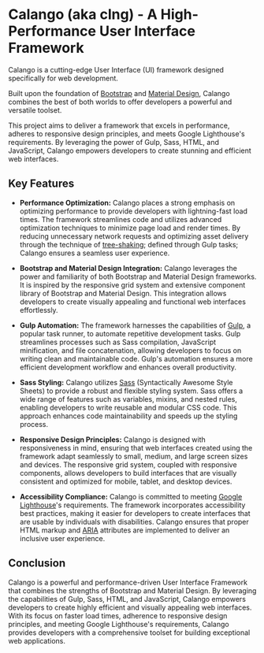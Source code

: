 # Calango (aka clng) - A High-Performance User Interface Framework

Calango is a cutting-edge User Interface (UI) framework designed specifically for web development.

Built upon the foundation of [Bootstrap](https://getbootstrap.com/) and [Material Design](https://material.io/), Calango combines the best of both worlds to offer developers a powerful and versatile toolset.

This project aims to deliver a framework that excels in performance, adheres to responsive design principles, and meets Google Lighthouse's requirements. By leveraging the power of Gulp, Sass, HTML, and JavaScript, Calango empowers developers to create stunning and efficient web interfaces.

## Key Features

- **Performance Optimization:** Calango places a strong emphasis on optimizing performance to provide developers with lightning-fast load times. The framework streamlines code and utilizes advanced optimization techniques to minimize page load and render times. By reducing unnecessary network requests and optimizing asset delivery through the technique of [tree-shaking](https://en.wikipedia.org/wiki/Tree_shaking); defined through Gulp tasks; Calango ensures a seamless user experience.

- **Bootstrap and Material Design Integration:** Calango leverages the power and familiarity of both Bootstrap and Material Design frameworks. It is inspired by the responsive grid system and extensive component library of Bootstrap and Material Design. This integration allows developers to create visually appealing and functional web interfaces effortlessly.

- **Gulp Automation:** The framework harnesses the capabilities of [Gulp](https://gulpjs.com/), a popular task runner, to automate repetitive development tasks. Gulp streamlines processes such as Sass compilation, JavaScript minification, and file concatenation, allowing developers to focus on writing clean and maintainable code. Gulp's automation ensures a more efficient development workflow and enhances overall productivity.

- **Sass Styling:** Calango utilizes [Sass](https://sass-lang.com/) (Syntactically Awesome Style Sheets) to provide a robust and flexible styling system. Sass offers a wide range of features such as variables, mixins, and nested rules, enabling developers to write reusable and modular CSS code. This approach enhances code maintainability and speeds up the styling process.

- **Responsive Design Principles:** Calango is designed with responsiveness in mind, ensuring that web interfaces created using the framework adapt seamlessly to small, medium, and large screen sizes and devices. The responsive grid system, coupled with responsive components, allows developers to build interfaces that are visually consistent and optimized for mobile, tablet, and desktop devices.

- **Accessibility Compliance:** Calango is committed to meeting [Google Lighthouse](https://github.com/GoogleChrome/lighthouse)'s requirements. The framework incorporates accessibility best practices, making it easier for developers to create interfaces that are usable by individuals with disabilities. Calango ensures that proper HTML markup and [ARIA](https://web.dev/learn/accessibility/aria-html/) attributes are implemented to deliver an inclusive user experience.

## Conclusion

Calango is a powerful and performance-driven User Interface Framework that combines the strengths of Bootstrap and Material Design. By leveraging the capabilities of Gulp, Sass, HTML, and JavaScript, Calango empowers developers to create highly efficient and visually appealing web interfaces. With its focus on faster load times, adherence to responsive design principles, and meeting Google Lighthouse's requirements, Calango provides developers with a comprehensive toolset for building exceptional web applications.
